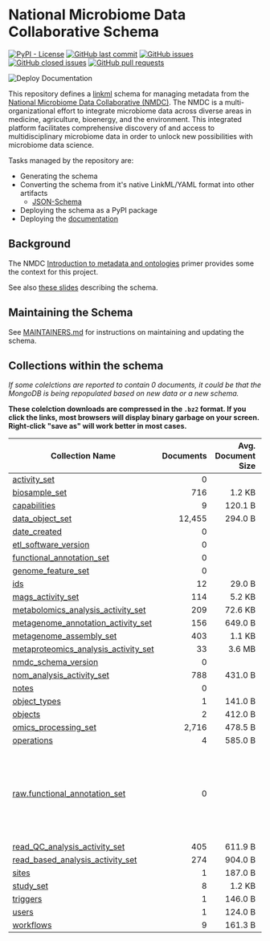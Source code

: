 # National Microbiome Data Collaborative Schema

[![PyPI - License](https://img.shields.io/pypi/l/nmdc-schema)](https://github.com/microbiomedata/nmdc-schema/blob/main/LICENSE)
[![GitHub last commit](https://img.shields.io/github/last-commit/microbiomedata/nmdc-schema?branch=main&kill_cache=1)](https://github.com/microbiomedata/nmdc-schema/commits)
[![GitHub issues](https://img.shields.io/github/issues/microbiomedata/nmdc-schema?branch=master&kill_cache=1)](https://github.com/microbiomedata/nmdc-schema/issues)
[![GitHub closed issues](https://img.shields.io/github/issues-closed-raw/microbiomedata/nmdc-schema?branch=main&kill_cache=1)](https://github.com/microbiomedata/nmdc-schema/issues?q=is%3Aissue+is%3Aclosed)
[![GitHub pull requests](https://img.shields.io/github/issues-pr-raw/microbiomedata/nmdc-schema?branch=main&kill_cache=1)](https://github.com/microbiomedata/nmdc-schema/pulls)

![Deploy Documentation](https://github.com/microbiomedata/nmdc-schema/workflows/Build%20and%20Deploy%20Static%20Mkdocs%20Documentation/badge.svg?branch=main)

This repository defines a [linkml](https://github.com/linkml/linkml) schema for managing metadata from the [National Microbiome Data Collaborative (NMDC)](https://microbiomedata.org/). The NMDC is a multi-organizational effort to integrate microbiome data across diverse areas in medicine, agriculture, bioenergy, and the environment. This integrated platform facilitates comprehensive discovery of and access to multidisciplinary microbiome data in order to unlock new possibilities with microbiome data science. 

Tasks managed by the repository are:

-   Generating the schema
-   Converting the schema from it's native LinkML/YAML format into other artifacts
    -   [JSON-Schema](jsonschema/nmdc.schema.json)
-   Deploying the schema as a PyPI package
-   Deploying the [documentation](https://microbiomedata.github.io/nmdc-schema/) 

## Background

The NMDC [Introduction to metadata and ontologies](https://microbiomedata.org/introduction-to-metadata-and-ontologies/) primer provides some the context for this project.

See also [these slides](https://microbiomedata.github.io/nmdc-schema/schema-slides.html) describing the schema.

## Maintaining the Schema

See [MAINTAINERS.md](MAINTAINERS.md) for instructions on maintaining and updating the schema.

## Collections within the schema

_If some colelctions are reported to contain 0 documents, it could be that the MongoDB is being repopulated based on new data or a new schema._

**These colelction downloads are compressed in the `.bz2` format. If you click the links, most browsers will display binary garbage on your screen. Right-click "save as" will work better in most cases.**


| Collection Name                                                                                                                                                         | Documents | Avg. Document Size | Total Document Size | Notes                                                              |
|-------------------------------------------------------------------------------------------------------------------------------------------------------------------------|----------:|-------------------:|--------------------:|--------------------------------------------------------------------|
| [activity_set](https://polyneme.nyc3.cdn.digitaloceanspaces.com/nmdc/mongo/export/dwinston_share/activity_set.json.bz2)                                                 | 0         |                    | 0.0 B               |                                                                    |
| [biosample_set](https://polyneme.nyc3.cdn.digitaloceanspaces.com/nmdc/mongo/export/dwinston_share/biosample_set.json.bz2)                                               | 716       | 1.2 KB             | 835.1 KB            |                                                                    |
| [capabilities](https://polyneme.nyc3.cdn.digitaloceanspaces.com/nmdc/mongo/export/dwinston_share/capabilities.json.bz2)                                                 | 9         | 120.1 B            | 1.1 KB              |                                                                    |
| [data_object_set](https://polyneme.nyc3.cdn.digitaloceanspaces.com/nmdc/mongo/export/dwinston_share/data_object_set.json.bz2)                                           | 12,455    | 294.0 B            | 3.5 MB              |                                                                    |
| [date_created](https://polyneme.nyc3.cdn.digitaloceanspaces.com/nmdc/mongo/export/dwinston_share/date_created.json.bz2)                                                 | 0         |                    | 0.0 B               |                                                                    |
| [etl_software_version](https://polyneme.nyc3.cdn.digitaloceanspaces.com/nmdc/mongo/export/dwinston_share/etl_software_version.json.bz2)                                 | 0         |                    | 0.0 B               |                                                                    |
| [functional_annotation_set](https://polyneme.nyc3.cdn.digitaloceanspaces.com/nmdc/mongo/export/dwinston_share/functional_annotation_set.json.bz2)                       | 0         |                    | 0.0 B               |                                                                    |
| [genome_feature_set](https://polyneme.nyc3.cdn.digitaloceanspaces.com/nmdc/mongo/export/dwinston_share/genome_feature_set.json.bz2)                                     | 0         |                    | 0.0 B               |                                                                    |
| [ids](https://polyneme.nyc3.cdn.digitaloceanspaces.com/nmdc/mongo/export/dwinston_share/ids.json.bz2)                                                                   | 12        | 29.0 B             | 348.0 B             |                                                                    |
| [mags_activity_set](https://polyneme.nyc3.cdn.digitaloceanspaces.com/nmdc/mongo/export/dwinston_share/mags_activity_set.json.bz2)                                       | 114       | 5.2 KB             | 597.7 KB            |                                                                    |
| [metabolomics_analysis_activity_set](https://polyneme.nyc3.cdn.digitaloceanspaces.com/nmdc/mongo/export/dwinston_share/metabolomics_analysis_activity_set.json.bz2)     | 209       | 72.6 KB            | 14.8 MB             |                                                                    |
| [metagenome_annotation_activity_set](https://polyneme.nyc3.cdn.digitaloceanspaces.com/nmdc/mongo/export/dwinston_share/metagenome_annotation_activity_set.json.bz2)     | 156       | 649.0 B            | 98.9 KB             |                                                                    |
| [metagenome_assembly_set](https://polyneme.nyc3.cdn.digitaloceanspaces.com/nmdc/mongo/export/dwinston_share/metagenome_assembly_set.json.bz2)                           | 403       | 1.1 KB             | 427.2 KB            |                                                                    |
| [metaproteomics_analysis_activity_set](https://polyneme.nyc3.cdn.digitaloceanspaces.com/nmdc/mongo/export/dwinston_share/metaproteomics_analysis_activity_set.json.bz2) | 33        | 3.6 MB             | 120.1 MB            |                                                                    |
| [nmdc_schema_version](https://polyneme.nyc3.cdn.digitaloceanspaces.com/nmdc/mongo/export/dwinston_share/nmdc_schema_version.json.bz2)                                   | 0         |                    | 0.0 B               |                                                                    |
| [nom_analysis_activity_set](https://polyneme.nyc3.cdn.digitaloceanspaces.com/nmdc/mongo/export/dwinston_share/nom_analysis_activity_set.json.bz2)                       | 788       | 431.0 B            | 331.7 KB            |                                                                    |
| [notes](https://polyneme.nyc3.cdn.digitaloceanspaces.com/nmdc/mongo/export/dwinston_share/notes.json.bz2)                                                               | 0         |                    | 0.0 B               |                                                                    |
| [object_types](https://polyneme.nyc3.cdn.digitaloceanspaces.com/nmdc/mongo/export/dwinston_share/object_types.json.bz2)                                                 | 1         | 141.0 B            | 141.0 B             |                                                                    |
| [objects](https://polyneme.nyc3.cdn.digitaloceanspaces.com/nmdc/mongo/export/dwinston_share/objects.json.bz2)                                                           | 2         | 412.0 B            | 824.0 B             |                                                                    |
| [omics_processing_set](https://polyneme.nyc3.cdn.digitaloceanspaces.com/nmdc/mongo/export/dwinston_share/omics_processing_set.json.bz2)                                 | 2,716     | 478.5 B            | 1.2 MB              |                                                                    |
| [operations](https://polyneme.nyc3.cdn.digitaloceanspaces.com/nmdc/mongo/export/dwinston_share/operations.json.bz2)                                                     | 4         | 585.0 B            | 2.3 KB              |                                                                    |
| [raw.functional_annotation_set](https://polyneme.nyc3.cdn.digitaloceanspaces.com/nmdc/mongo/export/dwinston_share/raw.functional_annotation_set.json.bz2)               | 0         |                    | 0.0 B               | "raw" means this collection hasn't been run through any validation |
| [read_QC_analysis_activity_set](https://polyneme.nyc3.cdn.digitaloceanspaces.com/nmdc/mongo/export/dwinston_share/read_QC_analysis_activity_set.json.bz2)               | 405       | 611.9 B            | 242.0 KB            |                                                                    |
| [read_based_analysis_activity_set](https://polyneme.nyc3.cdn.digitaloceanspaces.com/nmdc/mongo/export/dwinston_share/read_based_analysis_activity_set.json.bz2)         | 274       | 904.0 B            | 241.9 KB            |                                                                    |
| [sites](https://polyneme.nyc3.cdn.digitaloceanspaces.com/nmdc/mongo/export/dwinston_share/sites.json.bz2)                                                               | 1         | 187.0 B            | 187.0 B             |                                                                    |
| [study_set](https://polyneme.nyc3.cdn.digitaloceanspaces.com/nmdc/mongo/export/dwinston_share/study_set.json.bz2)                                                       | 8         | 1.2 KB             | 9.6 KB              |                                                                    |
| [triggers](https://polyneme.nyc3.cdn.digitaloceanspaces.com/nmdc/mongo/export/dwinston_share/triggers.json.bz2)                                                         | 1         | 146.0 B            | 146.0 B             |                                                                    |
| [users](https://polyneme.nyc3.cdn.digitaloceanspaces.com/nmdc/mongo/export/dwinston_share/users.json.bz2)                                                               | 1         | 124.0 B            | 124.0 B             |                                                                    |
| [workflows](https://polyneme.nyc3.cdn.digitaloceanspaces.com/nmdc/mongo/export/dwinston_share/workflows.json.bz2)                                                       | 9         | 161.3 B            | 1.4 KB              |                                                                    |

